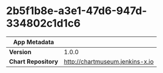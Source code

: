 # 2b5f1b8e-a3e1-47d6-947d-334802c1d1c6

|App Metadata||
|---|---|
| **Version** | 1.0.0 |
| **Chart Repository** | http://chartmuseum.jenkins-x.io |
